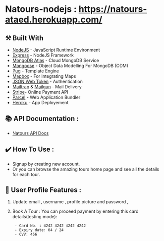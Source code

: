 # Natours-nodejs : https://natours-ataed.herokuapp.com/

## :hammer_and_pick: Built With

- [NodeJS](https://nodejs.org/) - JavaScript Runtime Environment
- [Express](http://expressjs.com/) - NodeJS Framework
- [MongoDB Atlas](https://www.mongodb.com/cloud/atlas) - Cloud MongoDB Service
- [Mongoose](https://mongoosejs.com/) - Object Data Modelling For MongoDB (ODM)
- [Pug](https://pugjs.org/api/getting-started.html) - Template Engine
- [Mapbox](https://www.mapbox.com/) - For Integrating Maps
- [JSON Web Token](https://jwt.io/) - Authentication
- [Mailtrap](https://mailtrap.io/) & [Mailgun](https://www.mailgun.com) - Mail Delivery
- [Stripe](https://stripe.com/)- Online Payment API
- [Parcel](https://parceljs.org/) - Web Application Bundler
- [Heroku](https://www.heroku.com/) - App Deployement

## :books: API Documentation :

- [Natours API Docs](https://documenter.getpostman.com/view/12095324/T1DjkzV6)

## :heavy_check_mark: How To Use :

- Signup by creating new account.
- Or you can browse the amazing tours home page and see all the details for each tour.

## :pushpin: User Profile Features :

1.  Update email , username , profile picture and password ,
2.  Book A Tour :
     You can proceed payment by entering this card details(testing mode):

    ```
     - Card No. : 4242 4242 4242 4242
     - Expiry date: 04 / 24
     - CVV: 456
    ```
